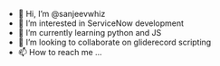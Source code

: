 - 👋 Hi, I’m @sanjeevwhiz
- 👀 I’m interested in ServiceNow development 
- 🌱 I’m currently learning python and JS
- 💞️ I’m looking to collaborate on gliderecord scripting
- 📫 How to reach me ...

<!---
sanjeevwhiz/sanjeevwhiz is a ✨ special ✨ repository because its `README.md` (this file) appears on your GitHub profile.
You can click the Preview link to take a look at your changes.
--->

